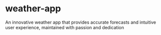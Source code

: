 # weather-app
An innovative weather app that provides accurate forecasts and intuitive user experience, maintained with passion and dedication
